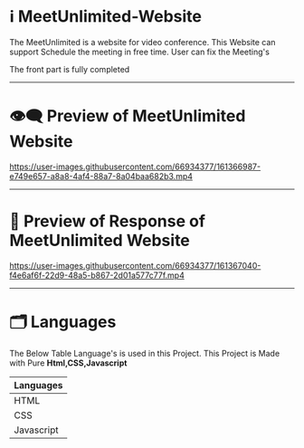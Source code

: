 # ℹ️ MeetUnlimited-Website

The MeetUnlimited is a website for video conference. This Website can support Schedule the meeting in free time. User can fix the Meeting's

The front part is fully completed

---

# 👁️‍🗨️ Preview of MeetUnlimited Website

https://user-images.githubusercontent.com/66934377/161366987-e749e657-a8a8-4af4-88a7-8a04baa682b3.mp4

---

# 📱 Preview of Response of MeetUnlimited Website

https://user-images.githubusercontent.com/66934377/161367040-f4e6af6f-22d9-48a5-b867-2d01a577c77f.mp4

---

# 🗂️ Languages 

The Below Table Language's is used in this Project. This Project is Made with Pure **Html,CSS,Javascript**

| Languages  | 
| ------------- |
| HTML  | 
| CSS  | 
| Javascript  | 




